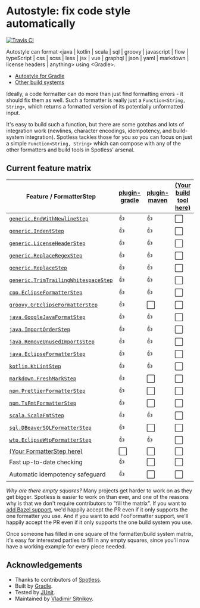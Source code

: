 # Autostyle: fix code style automatically

<!---freshmark shields
output = [
  link(image('Travis CI', 'https://travis-ci.org/{{org}}/{{name}}.svg?branch=master'), 'https://travis-ci.org/{{org}}/{{name}}'),
-->
[![Travis CI](https://travis-ci.org/autostyle/autostyle.svg?branch=master)](https://travis-ci.org/autostyle/autostyle)
<!---freshmark /shields -->

Autostyle can format &lt;java | kotlin | scala | sql | groovy | javascript | flow | typeScript | css | scss | less | jsx | vue | graphql | json | yaml | markdown | license headers | anything> using &lt;Gradle>.

- [Autostyle for Gradle](plugin-gradle)
- [Other build systems](CONTRIBUTING.md#how-to-add-a-new-plugin-for-a-build-system)

Ideally, a code formatter can do more than just find formatting errors - it should fix them as well. Such a formatter is really just a `Function<String, String>`, which returns a formatted version of its potentially unformatted input.

It's easy to build such a function, but there are some gotchas and lots of integration work (newlines, character encodings, idempotency, and build-system integration). Spotless tackles those for you so you can focus on just a simple `Function<String, String>` which can compose with any of the other formatters and build tools in Spotless' arsenal.

## Current feature matrix

<!---freshmark matrix
function lib(className)   { return '| [`' + className + '`](lib/src/main/java/com/github/autostyle/' + className.replace('.', '/') + '.java) | ' }
function extra(className) { return '| [`' + className + '`](lib-extra/src/main/java/com/github/autostyle/extra/' + className.replace('.', '/') + '.java) | ' }

//                                               | GRADLE        | (new)   |
output = [
'| Feature / FormatterStep                       | [plugin-gradle](plugin-gradle/README.md) | [plugin-maven](plugin-maven/README.md) | [(Your build tool here)](CONTRIBUTING.md#how-to-add-a-new-plugin-for-a-build-system) |',
'| --------------------------------------------- | ------------- | --------|',
lib('generic.EndWithNewlineStep')                +'{{yes}}       | {{no}}  |',
lib('generic.IndentStep')                        +'{{yes}}       | {{no}}  |',
lib('generic.LicenseHeaderStep')                 +'{{yes}}       | {{no}}  |',
lib('generic.ReplaceRegexStep')                  +'{{yes}}       | {{no}}  |',
lib('generic.ReplaceStep')                       +'{{yes}}       | {{no}}  |',
lib('generic.TrimTrailingWhitespaceStep')        +'{{yes}}       | {{no}}  |',
extra('cpp.EclipseFormatterStep')                +'{{yes}}       | {{no}}  |',
extra('groovy.GrEclipseFormatterStep')           +'{{yes}}       | {{no}}  |',
lib('java.GoogleJavaFormatStep')                 +'{{yes}}       | {{no}}  |',
lib('java.ImportOrderStep')                      +'{{yes}}       | {{no}}  |',
lib('java.RemoveUnusedImportsStep')              +'{{yes}}       | {{no}}  |',
extra('java.EclipseFormatterStep')               +'{{yes}}       | {{no}}  |',
lib('kotlin.KtLintStep')                         +'{{yes}}       | {{no}}  |',
lib('markdown.FreshMarkStep')                    +'{{yes}}       | {{no}}  |',
lib('npm.PrettierFormatterStep')                 +'{{yes}}       | {{no}}  |',
lib('npm.TsFmtFormatterStep')                    +'{{yes}}       | {{no}}  |',
lib('scala.ScalaFmtStep')                        +'{{yes}}       | {{no}}  |',
lib('sql.DBeaverSQLFormatterStep')               +'{{yes}}       | {{no}}  |',
extra('wtp.EclipseWtpFormatterStep')             +'{{yes}}       | {{no}}  |',
'| [(Your FormatterStep here)](CONTRIBUTING.md#how-to-add-a-new-formatterstep) | {{no}}       | {{no}}  |',
'| Fast up-to-date checking                      | {{yes}}       | {{no}}  |',
'| Automatic idempotency safeguard               | {{yes}}       | {{no}}  |',
''
].join('\n');
-->
| Feature / FormatterStep                       | [plugin-gradle](plugin-gradle/README.md) | [plugin-maven](plugin-maven/README.md) | [(Your build tool here)](CONTRIBUTING.md#how-to-add-a-new-plugin-for-a-build-system) |
| --------------------------------------------- | ------------- | ------------ | --------|
| [`generic.EndWithNewlineStep`](lib/src/main/java/com/github/autostyle/generic/EndWithNewlineStep.java) | :+1:       | :+1:       | :white_large_square:  |
| [`generic.IndentStep`](lib/src/main/java/com/github/autostyle/generic/IndentStep.java) | :+1:       | :+1:       | :white_large_square:  |
| [`generic.LicenseHeaderStep`](lib/src/main/java/com/github/autostyle/generic/LicenseHeaderStep.java) | :+1:       | :+1:      | :white_large_square:  |
| [`generic.ReplaceRegexStep`](lib/src/main/java/com/github/autostyle/generic/ReplaceRegexStep.java) | :+1:       | :+1:       | :white_large_square:  |
| [`generic.ReplaceStep`](lib/src/main/java/com/github/autostyle/generic/ReplaceStep.java) | :+1:       | :+1:       | :white_large_square:  |
| [`generic.TrimTrailingWhitespaceStep`](lib/src/main/java/com/github/autostyle/generic/TrimTrailingWhitespaceStep.java) | :+1:       | :+1:       | :white_large_square:  |
| [`cpp.EclipseFormatterStep`](lib-extra/src/main/java/com/github/autostyle/extra/cpp/EclipseFormatterStep.java) | :+1:       | :+1:       | :white_large_square:  |
| [`groovy.GrEclipseFormatterStep`](lib-extra/src/main/java/com/github/autostyle/extra/groovy/GrEclipseFormatterStep.java) | :+1:       | :white_large_square:       | :white_large_square:  |
| [`java.GoogleJavaFormatStep`](lib/src/main/java/com/github/autostyle/java/GoogleJavaFormatStep.java) | :+1:       | :+1:      | :white_large_square:  |
| [`java.ImportOrderStep`](lib/src/main/java/com/github/autostyle/java/ImportOrderStep.java) | :+1:       | :+1:      | :white_large_square:  |
| [`java.RemoveUnusedImportsStep`](lib/src/main/java/com/github/autostyle/java/RemoveUnusedImportsStep.java) | :+1:       | :+1:      | :white_large_square:  |
| [`java.EclipseFormatterStep`](lib-extra/src/main/java/com/github/autostyle/extra/java/EclipseFormatterStep.java) | :+1:       | :+1:      | :white_large_square:  |
| [`kotlin.KtLintStep`](lib/src/main/java/com/github/autostyle/kotlin/KtLintStep.java) | :+1:       | :+1:      | :white_large_square:  |
| [`markdown.FreshMarkStep`](lib/src/main/java/com/github/autostyle/markdown/FreshMarkStep.java) | :+1:       | :white_large_square:       | :white_large_square:  |
| [`npm.PrettierFormatterStep`](lib/src/main/java/com/github/autostyle/npm/PrettierFormatterStep.java) | :+1:       | :white_large_square:       | :white_large_square:  |
| [`npm.TsFmtFormatterStep`](lib/src/main/java/com/github/autostyle/npm/TsFmtFormatterStep.java) | :+1:       | :white_large_square:       | :white_large_square:  |
| [`scala.ScalaFmtStep`](lib/src/main/java/com/github/autostyle/scala/ScalaFmtStep.java) | :+1:       | :+1:       | :white_large_square:  |
| [`sql.DBeaverSQLFormatterStep`](lib/src/main/java/com/github/autostyle/sql/DBeaverSQLFormatterStep.java) | :+1:       | :white_large_square:       | :white_large_square:  |
| [`wtp.EclipseWtpFormatterStep`](lib-extra/src/main/java/com/github/autostyle/extra/wtp/EclipseWtpFormatterStep.java) | :+1:       | :+1:      | :white_large_square:  |
| [(Your FormatterStep here)](CONTRIBUTING.md#how-to-add-a-new-formatterstep) | :white_large_square:        | :white_large_square:       | :white_large_square:  |
| Fast up-to-date checking                      | :+1:       | :white_large_square:       | :white_large_square:  |
| Automatic idempotency safeguard               | :+1:       | :white_large_square:       | :white_large_square:  |
<!---freshmark /matrix -->

*Why are there empty squares?* Many projects get harder to work on as they get bigger. Spotless is easier to work on than ever, and one of the reasons why is that we don't require contributors to "fill the matrix". If you want to [add Bazel support](https://github.com/github/autostyle/issues/76), we'd happily accept the PR even if it only supports the one formatter you use. And if you want to add FooFormatter support, we'll happily accept the PR even if it only supports the one build system you use.

Once someone has filled in one square of the formatter/build system matrix, it's easy for interested parties to fill in any empty squares, since you'll now have a working example for every piece needed.

## Acknowledgements
- Thanks to contributors of [Spotless](https://github.com/github/autostyle).
- Built by [Gradle](https://gradle.org/).
- Tested by [JUnit](https://junit.org/).
- Maintained by [Vladimir Sitnikov](https://github.com/vlsi).
